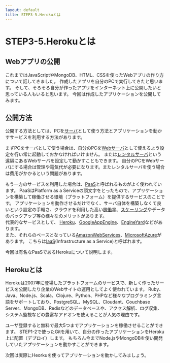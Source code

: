 ```yaml
---
layout: default
title: STEP3-5.Herokuとは
---
```

# STEP3-5.Herokuとは

## Webアプリの公開
これまではJavaScriptやMongoDB、HTML、CSSを使ったWebアプリの作り方について話してきました。
作成したアプリを自分のPCで実行してきたと思います。
そして、そろそろ自分が作ったアプリをインターネット上に公開したいと思っている人もいると思います。
今回は作成したアプリケーションを公開してみます。

## 公開方法
公開する方法としては、PCを[サーバ](http://ja.wikipedia.org/wiki/%E3%82%B5%E3%83%BC%E3%83%90)として使う方法とアプリケーションを動かすサービスを利用する方法があります。

まずPCをサーバとして使う場合は、自分のPCを[Webサーバ](http://ja.wikipedia.org/wiki/Web%E3%82%B5%E3%83%BC%E3%83%90)として使えるよう設定を行い常に起動しておかなければいけません。
または[レンタルサーバ](http://ja.wikipedia.org/wiki/%E3%83%9B%E3%82%B9%E3%83%86%E3%82%A3%E3%83%B3%E3%82%B0%E3%82%B5%E3%83%BC%E3%83%90)という遠隔にあるWebサーバを設定して動かすこともできます。
自分のPCをWebサーバにする場合は管理や電気代が必要になります。またレンタルサーバを使う場合は費用がかかるという問題があります。

もう一方のサービスを利用した場合は、[PaaS](http://ja.wikipedia.org/wiki/PaaS)と呼ばれるものがよく使われています。
PaaSはPlatform as a Serviceの頭文字をとったもので、アプリケーションを構築して稼働させる環境（プラットフォーム）を提供するサービスのことです。
アプリケーションを動作させるだけでなく、サーバ自体を構築しなくて良いという設定の手軽さ、クラウドを利用した高い[稼働率](http://ja.wikipedia.org/wiki/%E5%8F%AF%E7%94%A8%E6%80%A7)、[スケーリング](http://ja.wikipedia.org/wiki/%E3%82%B9%E3%82%B1%E3%83%BC%E3%83%A9%E3%83%93%E3%83%AA%E3%83%86%E3%82%A3)やデータのバックアップ等の様々なのメリットがあります。  
代表的なサービスとして、
[Heroku](https://www.heroku.com/)、[GoogleAppEngine](https://appengine.google.com)、[EngineYard](https://www.engineyard.co.jp/)などがあります。  
また、それらのベースとなっている[AmazonWebServices](http://aws.amazon.com/jp/)、[MicrosoftAzure](http://azure.microsoft.com/ja-jp/)があります。 こちらは[IaaS](http://ja.wikipedia.org/wiki/IaaS)(Infrastructure as a Service)と呼ばれます。

今回は有名なPaaSであるHerokuについて説明します。

## Herokuとは
Herokuは2007年に登場したプラットフォームのサービスで、新しく作ったサービスを公開したり企業のWebサイトの運用としてよく使われています。
Ruby、Java、Node.js、Scala、Clojure、Python、PHPなど様々なプログラミング言語をサポートしており、PostgreSQL、MySQL、Cloudant、Couchbase Server、MongoDB、Redisなどのデータベースや、アクセス解析、ログ収集、システム監視などの豊富なアドオンを使えることが人気の理由です。

ユーザ登録すると無料で最大5つまでアプリケーションを稼働させることができます。
STEP1-2で使ったGitを用いて、自分の作ったアプリケーションをHeroku上に配置（デプロイ）します。
もちろん今までNode.jsやMongoDBを使い開発していたアプリケーションを動かすことができます。

次回は実際にHeorkuを使ってアプリケーションを動かしてみましょう。

